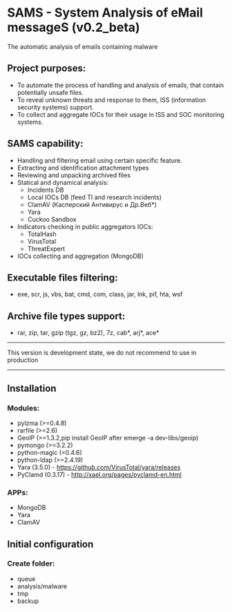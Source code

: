 # SAMS - System Analysis of eMail messageS (v0.2_beta)
The automatic analysis of emails containing malware

## Project purposes:
- To automate the process of handling and analysis of emails, that contain potentially unsafe files.
- To reveal unknown threats and response to them, ISS (information security systems) support.
- To collect and aggregate IOCs for their usage in ISS and SOC monitoring systems.

## SAMS capability:
- Handling and filtering email using certain specific feature.
- Extracting and identification attachment types
- Reviewing and unpacking archived files
- Statical and dynamical analysis:
    - Incidents DB
    - Local IOCs DB (feed TI and research incidents)
    - ClamAV (Касперский Антивирус и Др.Веб*)
    - Yara
    - Cuckoo Sandbox
- Indicators checking in public aggregators IOCs:
    - TotalHash
    - VirusTotal
    - ThreatExpert
- IOCs collecting and aggregation (MongoDB)

## Executable files filtering:
- exe, scr, js, vbs, bat, cmd, com, class, jar, lnk, pif, hta, wsf

## Archive file types support:
- rar, zip, tar, gzip (tgz, gz, bz2), 7z, cab\*, arj\*, ace\*

------------------------------------------------

This version is development state, we do not recommend to use in production

------------------------------------------------

## Installation
### Modules:
  - pylzma (>=0.4.8)
  - rarfile (>=2.6)
  - GeoIP (>=1.3.2,pip install GeoIP after emerge -a dev-libs/geoip)
  - pymongo (>=3.2.2)
  - python-magic (=0.4.6)
  - python-ldap (>=2.4.19)
  - Yara (3.5.0) - https://github.com/VirusTotal/yara/releases
  - PyClamd (0.3.17) - http://xael.org/pages/pyclamd-en.html

### APPs:
  - MongoDB
  - Yara
  - ClamAV

## Initial configuration
### Create folder:
  - queue
  - analysis/malware
  - tmp
  - backup
